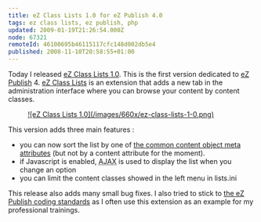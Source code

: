 ```yaml
---
title: eZ Class Lists 1.0 for eZ Publish 4.0
tags: ez class lists, ez publish, php
updated: 2009-01-19T21:26:54.000Z
node: 67321
remoteId: 46100695b46115117cfc148d002db5e4
published: 2008-11-10T20:58:55+01:00
---
```


Today I released [eZ Class Lists 1.0](http://projects.ez.no/ezclasslists/downloads/ez_class_lists_1_0). This is the first version dedicated to [eZ Publish](/tag/ez+publish) 4. [eZ Class Lists](http://projects.ez.no/ezclasslists) is an extension that adds a new tab in the administration interface where you can browse your content by content classes.

<figure class="object-center"><a href="/images/ez-class-lists-1-0.png">![eZ Class Lists 1.0](/images/660x/ez-class-lists-1-0.png)
</a></figure>


This version adds three main features :

* you can now sort the list by one of [the common content object meta attributes](http://ez.no/doc/ez_publish/technical_manual/4_0/reference/modules/content/fetch_functions/list#eztoc87605_0_0_1) (but not by a content attribute for the moment).
* if Javascript is enabled, <abbr title="Asynchronous Javascript And XML">AJAX</abbr>  is used to display the list when you change an option
* you can limit the content classes showed in the left menu in lists.ini

This release also adds many small bug fixes. I also tried to stick to [the eZ Publish coding standards](http://ez.no/ezpublish/documentation/development/standards) as I often use this extension as an example for my professional trainings.

